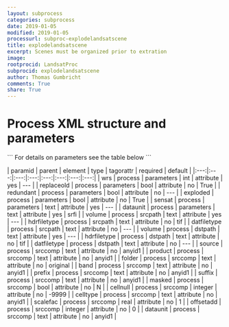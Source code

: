```yaml
---
layout: subprocess
categories: subprocess
date: 2019-01-05
modified: 2019-01-05
processurl: subproc-explodelandsatscene
title: explodelandsatscene
excerpt: Scenes must be organized prior to extration
image: 
rootprocid: LandsatProc
subprocid: explodelandsatscene
author: Thomas Gumbricht
comments: True
share: True
---
```


<h1 class='foot-description'>Process XML structure and parameters</h1>
```
For details on parameters see the table below
<?xml version="1.0" ?>
<process>
  <!--Generated from python-->
  <userproj plotid="yourplotid" projectid="yourprojectid" siteid="yoursiteid" system="systemid" tractid="yourtractid" userid="youruserid"/>
  <period endday="DD" endmonth="MM" endyear="YYYY" seasonendday="DD" seasonendmonth="MM" seasonstartday="DD" seasonstartmonth="MM" startday="DD" startmonth="MM" startyear="YYYY" timestep="timestep"/>
  <parameters dataunit="txtstring" exploded="True/False" redundant="True/False" replaceold="True/False" sensat="txtstring" wrs="xyz"/>
  <srcpath datfiletype="txtstring" hdrfiletype="txtstring" volume="txtstring"/>
  <dstpath datfiletype="txtstring" hdrfiletype="txtstring" volume="txtstring"/>
  <srccomp band="txtstring" cellnull="xyz" celltype="txtstring" dataunit="txtstring" folder="txtstring" masked="True/False" offsetadd="xyz" prefix="txtstring" product="txtstring" scalefac="xyz.abc" source="txtstring" suffix="txtstring"/>
</process>
```

| paramid | parent | element | type | tagorattr | required | default |
|:---:|:---:|:---:|:---:|:---:|:---:|:---:|:---:|
| wrs | process | parameters | int | attribute | yes | --- |
| replaceold | process | parameters | bool | attribute | no | True |
| redundant | process | parameters | bool | attribute | no | --- |
| exploded | process | parameters | bool | attribute | no | True |
| sensat | process | parameters | text | attribute | yes | --- |
| dataunit | process | parameters | text | attribute | yes | srfi |
| volume | process | srcpath | text | attribute | yes | --- |
| hdrfiletype | process | srcpath | text | attribute | no | tif |
| datfiletype | process | srcpath | text | attribute | no | --- |
| volume | process | dstpath | text | attribute | yes | --- |
| hdrfiletype | process | dstpath | text | attribute | no | tif |
| datfiletype | process | dstpath | text | attribute | no | --- |
| source | process | srccomp | text | attribute | no | anyid1 |
| product | process | srccomp | text | attribute | no | anyid1 |
| folder | process | srccomp | text | attribute | no | original |
| band | process | srccomp | text | attribute | no | anyid1 |
| prefix | process | srccomp | text | attribute | no | anyid1 |
| suffix | process | srccomp | text | attribute | no | anyid1 |
| masked | process | srccomp | bool | attribute | no | N |
| cellnull | process | srccomp | integer | attribute | no | -9999 |
| celltype | process | srccomp | text | attribute | no | anyid1 |
| scalefac | process | srccomp | real | attribute | no | 1 |
| offsetadd | process | srccomp | integer | attribute | no | 0 |
| dataunit | process | srccomp | text | attribute | no | anyid1 |
